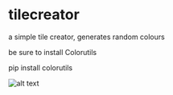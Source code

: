 # tilecreator
a simple tile creator, generates random colours

be sure to install Colorutils

pip install colorutils


![alt text](https://github.com/krokkered/tilecreator/edit/main/tiles.png)
